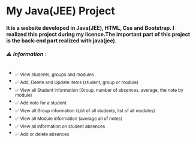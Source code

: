 # My Java(JEE) Project
#### It is a website developed in  Java(JEE), HTML, Css and Bootstrap. I realized this project during my licence.The important part of this project is the back-end part realized with java(jee). 
###### :warning: **Information** : 

- <sub>✅ View students, groups and modules </sub>
- <sub>✅ Add, Delete and Update items (student, group or module)</sub>
- <sub>✅ View all Student information (Group, number of absences, average, the note by module)</sub>
- <sub>✅ Add note for a student </sub>
- <sub>✅ View all Group information (List of all students, list of all modules)</sub>
- <sub>✅ View all Module information (average all of notes)</sub>
- <sub>✅ View all information on student absences</sub>
- <sub>✅ Add or delete absences</sub>
